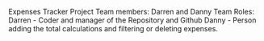 Expenses Tracker Project
Team members: Darren and Danny
Team Roles:
Darren - Coder and manager of the Repository and Github 
Danny - Person adding the total calculations and filtering or deleting expenses.

